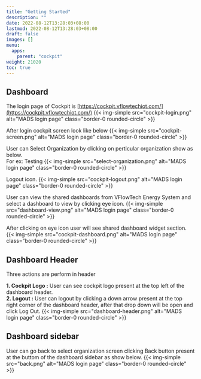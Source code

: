 ```yaml
---
title: "Getting Started"
description: ""
date: 2022-08-12T13:28:03+08:00
lastmod: 2022-08-12T13:28:03+08:00
draft: false
images: []
menu:
  apps:
    parent: "cockpit"
weight: 21020
toc: true
---
```



## Dashboard
The login page of Cockpit is [https://cockpit.vflowtechiot.com/](https://cockpit.vflowtechiot.com/)
{{< img-simple src="cockpit-login.png" alt="MADS login page" class="border-0 rounded-circle" >}}

After login cockpit screen look like below
{{< img-simple src="cockpit-screen.png" alt="MADS login page" class="border-0 rounded-circle" >}}

User can Select Organization by clicking on perticular organization show as below.<br/>
For ex: Testing 
{{< img-simple src="select-organization.png" alt="MADS login page" class="border-0 rounded-circle" >}}

Logout icon.
{{< img-simple src="cockpit-logout.png" alt="MADS login page" class="border-0 rounded-circle" >}}

User can view the shared dashboards from VFlowTech Energy System and select a dashboard to view by clicking eye icon.
{{< img-simple src="dashboard-view.png" alt="MADS login page" class="border-0 rounded-circle" >}}

After clicking on eye icon user will see shared dashboard widget section.
{{< img-simple src="cockpit-dashboard.png" alt="MADS login page" class="border-0 rounded-circle" >}}

## Dashboard Header
Three actions are perform in header<br/>

**1. Cockpit Logo :**
User can see cockpit logo present at the top left of the dashboard header.<br/>
**2. Logout :** 
User can logout by clicking a down arrow present at the top right corner of the dashboard header, after that drop down will be open and click Log Out.
{{< img-simple src="dashboard-header.png" alt="MADS login page" class="border-0 rounded-circle" >}}

## Dashboard sidebar

User can go back to select organization screen clicking Back button present at the buttom of the dashboard sidebar as show below.
{{< img-simple src="back.png" alt="MADS login page" class="border-0 rounded-circle" >}}





